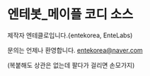 # 엔테봇_메이플 코디 소스

제작자 엔테클로입니다.{entekorea, EnteLabs)

문의는 언제나 환영합니다. entekorea@naver.com

(복붙해도 상관은 없는데 팔다가 걸리면 손모가지)
